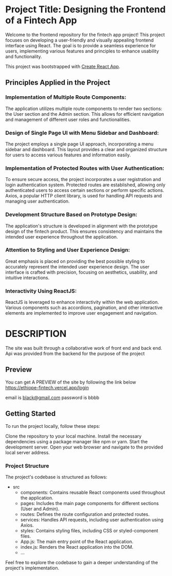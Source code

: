 # Project Title: Designing the Frontend of a Fintech App

Welcome to the frontend repository for the fintech app project! This project focuses on developing a user-friendly and visually appealing frontend interface using React. The goal is to provide a seamless experience for users, implementing various features and principles to enhance usability and functionality.

This project was bootstrapped with [Create React App](https://github.com/facebook/create-react-app).

## Principles Applied in the Project

### Implementation of Multiple Route Components: 
The application utilizes multiple route components to render two sections: the User section and the Admin section. This allows for efficient navigation and management of different user roles and functionalities.

### Design of Single Page UI with Menu Sidebar and Dashboard:
 The project employs a single page UI approach, incorporating a menu sidebar and dashboard. This layout provides a clear and organized structure for users to access various features and information easily.

### Implementation of Protected Routes with User Authentication:
 To ensure secure access, the project incorporates a user registration and login authentication system. Protected routes are established, allowing only authenticated users to access certain sections or perform specific actions. Axios, a popular HTTP client library, is used for handling API requests and managing user authentication.

### Development Structure Based on Prototype Design:
 The application's structure is developed in alignment with the prototype design of the fintech product. This ensures consistency and maintains the intended user experience throughout the application.

### Attention to Styling and User Experience Design: 
Great emphasis is placed on providing the best possible styling to accurately represent the intended user experience design. The user interface is crafted with precision, focusing on aesthetics, usability, and intuitive interactions.

### Interactivity Using ReactJS: 
ReactJS is leveraged to enhance interactivity within the web application. Various components such as accordions, pagination, and other interactive elements are implemented to improve user engagement and navigation.

# DESCRIPTION
 The site was built through a collaborative work of front end and back end. Api was provided from the backend for the purpose of the project 

 ## Preview
  You can get A PREVIEW of the site by following the link below 
  https://ethiope-fintech.vercel.app/login

  email is black@gmail.com
  password is bbbb
  
## Getting Started
To run the project locally, follow these steps:

Clone the repository to your local machine.
Install the necessary dependencies using a package manager like npm or yarn.
Start the development server.
Open your web browser and navigate to the provided local server address.


### Project Structure
The project's codebase is structured as follows:

- src
  - components: Contains reusable React components used throughout the application.
  - pages: Includes the main page components for different sections (User and Admin).
  - routes: Defines the route configuration and protected routes.
  - services: Handles API requests, including user authentication using Axios.
  - styles: Contains styling files, including CSS or styled-component files.
  - App.js: The main entry point of the React application.
  - index.js: Renders the React application into the DOM.
  - ...

Feel free to explore the codebase to gain a deeper understanding of the project's implementation.
